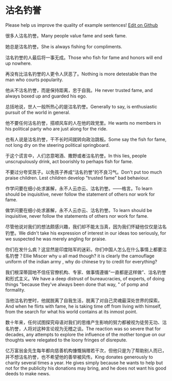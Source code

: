 # 沽名钓誉

Please help us improve the quality of example sentences! [Edit on Github](https://github.com/jiyushe/jiyu-example-sentence-source/blob/main/chinese/gumingdiaoyu.md)

<p><span class="chinese">很多人沽名钓誉。</span><span class="english">Many people value fame and seek fame.</span></p>

<p><span class="chinese">她总是沽名钓誉。</span><span class="english">She is always fishing for compliments.</span></p>

<p><span class="chinese">沽名钓誉的人最后将一事无成。</span><span class="english">Those who fish for fame and honors will end up nowhere.</span></p>

<p><span class="chinese">再没有比沽名钓誉的人更令人厌恶了。</span><span class="english">Nothing is more detestable than the man who courts popularity.</span></p>

<p><span class="chinese">他从不沽名钓誉，而是保持距离，忠于自我。</span><span class="english">He never trusted fame, and always boxed up and guarded his ego.</span></p>

<p><span class="chinese">总括地说，世人一般所热心的是沽名钓誉。</span><span class="english">Generally to say, is enthusiastic pursuit of the world in general.</span></p>

<p><span class="chinese">他不要任何沽名钓誉，搭顺风车的人在他的政党里。</span><span class="english">He wants no members in his political party who are just along for the ride.</span></p>

<p><span class="chinese">也有人说是沽名钓誉，干不长时间就转向政治跳板。</span><span class="english">Some say the fish for fame, not long dry on the steering political springboard.</span></p>

<p><span class="chinese">于这个谎言中，人们恣意喝酒、撒野或者沽名钓誉。</span><span class="english">In this lies, people unscrupulously drink, act boorishly to perhaps fish for fame.</span></p>

<p><span class="chinese">不要过分夸奖孩子。以免孩子养成“沽名钓誉”的不良习气。</span><span class="english">Don't put too much praise children. Lest children develop "trusted fame" bad behaviour.</span></p>

<p><span class="chinese">作学问要在细小处求甚解，永不人云亦云、沽名钓誉。——格言。</span><span class="english">To learn should be inquisitive, never follow the statement of others nor work for fame.</span></p>

<p><span class="chinese">做学问要在细小处求甚解，永不人云亦云、沽名钓誉。</span><span class="english">To learn should be inquisitive, never follow the statements of others nor work for fame.</span></p>

<p><span class="chinese">尽管他说对我们的想法颇感兴趣，我们却不能太当真，因为我们怀疑他仅仅是沽名钓誉。</span><span class="english">We didn't take his expression of interest in our ideas too seriously, for we suspected he was merely angling for praise.</span></p>

<p><span class="chinese">你们在发什么疯？这显然是印度陆军的迷彩。你们中国人怎么在什么事情上都要沽名钓誉？</span><span class="english">Ellie Miscer why u all mad though? it is clearly the camouflage uniform of the indian army , why do chinese try to credit for everything?</span></p>

<p><span class="chinese">我们根深蒂固地不信任官僚机构、专家、做事情遵循“一直都是这样做”、沽名钓誉和形式主义。</span><span class="english">We have a deep distrust of bureaucracies, of experts, of doing things "because they've always been done that way, " of pomp and formality.</span></p>

<p><span class="chinese">当他沽名钓誉时，他就脱离了自我生活，脱离了对自己灵魂最深处世界的探索。</span><span class="english">And when he flirts with fame, he is taking time off from living with himself, from the search for what his world contains at its inmost point.</span></p>

<p><span class="chinese">数十年来，任何试图探究母语对我们的思维产生影响的努力都被视为徒劳无功、沽名钓誉，人将对这种言论视为无稽之谈。</span><span class="english">The reaction was so severe that for decades, any attempts to explore the influence of the mother tongue on our thoughts were relegated to the loony fringes of disrepute.</span></p>

<p><span class="chinese">亿万富翁金先生每年都向慈善机构慷慨捐赠若干次，但他只是为了帮助别人而已，并不想沽名钓誉，也不希望他的善举被风传。</span><span class="english">King donates generously to charity several times a year. He gives simply because he wants to help but not for the publicity his donations may bring, and he does not want his good deeds to make news.</span></p>

